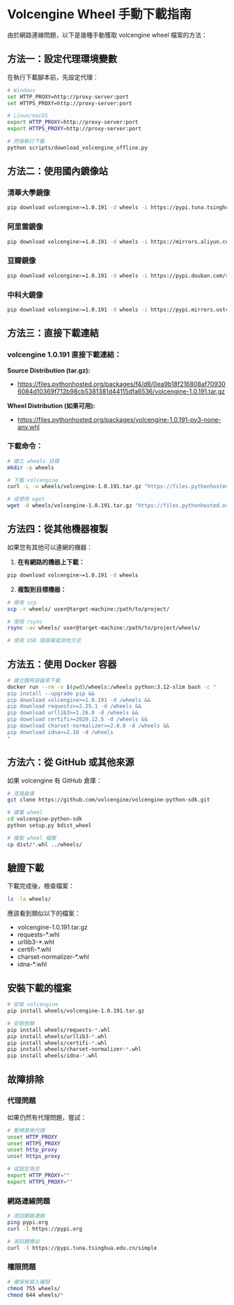 # Volcengine Wheel 手動下載指南

由於網路連線問題，以下是幾種手動獲取 volcengine wheel 檔案的方法：

## 方法一：設定代理環境變數

在執行下載腳本前，先設定代理：

```bash
# Windows
set HTTP_PROXY=http://proxy-server:port
set HTTPS_PROXY=http://proxy-server:port

# Linux/macOS
export HTTP_PROXY=http://proxy-server:port
export HTTPS_PROXY=http://proxy-server:port

# 然後執行下載
python scripts/download_volcengine_offline.py
```

## 方法二：使用國內鏡像站

### 清華大學鏡像
```bash
pip download volcengine>=1.0.191 -d wheels -i https://pypi.tuna.tsinghua.edu.cn/simple
```

### 阿里雲鏡像
```bash
pip download volcengine>=1.0.191 -d wheels -i https://mirrors.aliyun.com/pypi/simple
```

### 豆瓣鏡像
```bash
pip download volcengine>=1.0.191 -d wheels -i https://pypi.douban.com/simple
```

### 中科大鏡像
```bash
pip download volcengine>=1.0.191 -d wheels -i https://pypi.mirrors.ustc.edu.cn/simple
```

## 方法三：直接下載連結

### volcengine 1.0.191 直接下載連結：

**Source Distribution (tar.gz):**
- https://files.pythonhosted.org/packages/f4/d8/0ea9b18f216808af709306084d10369f712b98cb5381381d44115dfa6536/volcengine-1.0.191.tar.gz

**Wheel Distribution (如果可用):**
- https://files.pythonhosted.org/packages/volcengine-1.0.191-py3-none-any.whl

### 下載命令：
```bash
# 建立 wheels 目錄
mkdir -p wheels

# 下載 volcengine
curl -L -o wheels/volcengine-1.0.191.tar.gz "https://files.pythonhosted.org/packages/f4/d8/0ea9b18f216808af709306084d10369f712b98cb5381381d44115dfa6536/volcengine-1.0.191.tar.gz"

# 或使用 wget
wget -O wheels/volcengine-1.0.191.tar.gz "https://files.pythonhosted.org/packages/f4/d8/0ea9b18f216808af709306084d10369f712b98cb5381381d44115dfa6536/volcengine-1.0.191.tar.gz"
```

## 方法四：從其他機器複製

如果您有其他可以連網的機器：

1. **在有網路的機器上下載：**
```bash
pip download volcengine>=1.0.191 -d wheels
```

2. **複製到目標機器：**
```bash
# 使用 scp
scp -r wheels/ user@target-machine:/path/to/project/

# 使用 rsync
rsync -av wheels/ user@target-machine:/path/to/project/wheels/

# 使用 USB 隨身碟或其他方式
```

## 方法五：使用 Docker 容器

```bash
# 建立臨時容器來下載
docker run --rm -v $(pwd)/wheels:/wheels python:3.12-slim bash -c "
pip install --upgrade pip &&
pip download volcengine>=1.0.191 -d /wheels &&
pip download requests>=2.25.1 -d /wheels &&
pip download urllib3>=1.26.0 -d /wheels &&
pip download certifi>=2020.12.5 -d /wheels &&
pip download charset-normalizer>=2.0.0 -d /wheels &&
pip download idna>=2.10 -d /wheels
"
```

## 方法六：從 GitHub 或其他來源

如果 volcengine 有 GitHub 倉庫：

```bash
# 克隆倉庫
git clone https://github.com/volcengine/volcengine-python-sdk.git

# 建置 wheel
cd volcengine-python-sdk
python setup.py bdist_wheel

# 複製 wheel 檔案
cp dist/*.whl ../wheels/
```

## 驗證下載

下載完成後，檢查檔案：

```bash
ls -la wheels/
```

應該看到類似以下的檔案：
- volcengine-1.0.191.tar.gz
- requests-*.whl
- urllib3-*.whl
- certifi-*.whl
- charset-normalizer-*.whl
- idna-*.whl

## 安裝下載的檔案

```bash
# 安裝 volcengine
pip install wheels/volcengine-1.0.191.tar.gz

# 安裝依賴
pip install wheels/requests-*.whl
pip install wheels/urllib3-*.whl
pip install wheels/certifi-*.whl
pip install wheels/charset-normalizer-*.whl
pip install wheels/idna-*.whl
```

## 故障排除

### 代理問題
如果仍然有代理問題，嘗試：

```bash
# 暫時禁用代理
unset HTTP_PROXY
unset HTTPS_PROXY
unset http_proxy
unset https_proxy

# 或設定為空
export HTTP_PROXY=""
export HTTPS_PROXY=""
```

### 網路連線問題
```bash
# 測試網路連線
ping pypi.org
curl -I https://pypi.org

# 測試鏡像站
curl -I https://pypi.tuna.tsinghua.edu.cn/simple
```

### 權限問題
```bash
# 確保有寫入權限
chmod 755 wheels/
chmod 644 wheels/*
``` 